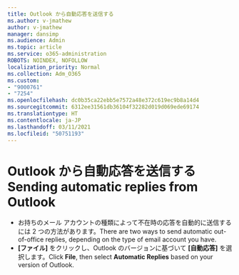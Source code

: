 ```yaml
---
title: Outlook から自動応答を送信する
ms.author: v-jmathew
author: v-jmathew
manager: dansimp
ms.audience: Admin
ms.topic: article
ms.service: o365-administration
ROBOTS: NOINDEX, NOFOLLOW
localization_priority: Normal
ms.collection: Adm_O365
ms.custom:
- "9000761"
- "7254"
ms.openlocfilehash: dc0b35ca22ebb5e7572a48e372c619ec9b8a14d4
ms.sourcegitcommit: 6312ee31561db36104f32282d019d069ede69174
ms.translationtype: HT
ms.contentlocale: ja-JP
ms.lasthandoff: 03/11/2021
ms.locfileid: "50751193"
---
```

# <a name="sending-automatic-replies-from-outlook"></a><span data-ttu-id="b29a9-102">Outlook から自動応答を送信する</span><span class="sxs-lookup"><span data-stu-id="b29a9-102">Sending automatic replies from Outlook</span></span>

- <span data-ttu-id="b29a9-103">お持ちのメール アカウントの種類によって不在時の応答を自動的に送信するには 2 つの方法があります。</span><span class="sxs-lookup"><span data-stu-id="b29a9-103">There are two ways to send automatic out-of-office replies, depending on the type of email account you have.</span></span>
- <span data-ttu-id="b29a9-104">**[ファイル]** をクリックし、Outlook のバージョンに基づいて **[自動応答]** を選択します。</span><span class="sxs-lookup"><span data-stu-id="b29a9-104">Click **File**, then select **Automatic Replies** based on your version of Outlook.</span></span>
